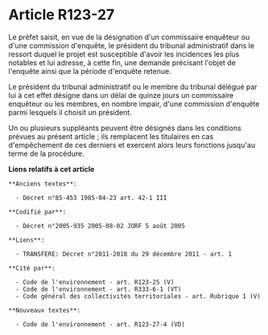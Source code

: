 # Article R123-27

Le préfet saisit, en vue de la désignation d'un commissaire enquêteur ou d'une commission d'enquête, le président du tribunal
administratif dans le ressort duquel le projet est susceptible d'avoir les incidences les plus notables et lui adresse, à
cette fin, une demande précisant l'objet de l'enquête ainsi que la période d'enquête retenue.

Le président du tribunal administratif ou le membre du tribunal délégué par lui à cet effet désigne dans un délai de quinze
jours un commissaire enquêteur ou les membres, en nombre impair, d'une commission d'enquête parmi lesquels il choisit un
président.

Un ou plusieurs suppléants peuvent être désignés dans les conditions prévues au présent article ; ils remplacent les
titulaires en cas d'empêchement de ces derniers et exercent alors leurs fonctions jusqu'au terme de la procédure.

**Liens relatifs à cet article**

	**Anciens textes**:

	  - Décret n°85-453 1985-04-23 art. 42-1 III

	**Codifié par**:

	  - Décret n°2005-935 2005-08-02 JORF 5 août 2005

	**Liens**:

	  - TRANSFERE: Décret n°2011-2018 du 29 décembre 2011 - art. 1

	**Cité par**:

	  - Code de l'environnement - art. R123-25 (V)
	  - Code de l'environnement - art. R333-6-1 (VT)
	  - Code général des collectivités territoriales - art. Rubrique 1 (V)

	**Nouveaux textes**:

	  - Code de l'environnement - art. R123-27-4 (VD)
